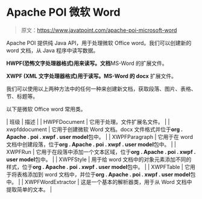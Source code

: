 # Apache POI 微软 Word

> 原文：<https://www.javatpoint.com/apache-poi-microsoft-word>

Apache POI 提供纯 Java API，用于处理微软 Office word。我们可以创建新的 word 文档，从 Java 程序中读写数据。

**HWPF(恐怖文字处理器格式)**用来读写**。文档**MS-Word 的扩展文件。

**XWPF (XML 文字处理器格式)**用于读写**。MS-Word 的 docx** 扩展文件。

我们可以使用以上两种方法中的任何一种来创建新文档，获取段落、图片、表格、节、标题等。

以下是微软 Office word 常用类。

| 班级 | 描述 |
| HWPFDocument | 它用于处理。文件扩展名文件。 |
| xwpfddocument | 它用于创建微软 Word 文档。docx 文件格式并位于**org . Apache . poi . xwpf . user model**包中。 |
| XWPFParagraph | 它用于在 word 文档中创建段落，位于**org . Apache . poi . xwpf . user model**包中。 |
| XWPFRun | 它用于在段落中添加一个文本区域，位于**org . Apache . poi . xwpf . user model**包中。 |
| XWPFStyle | 用于给 word 文档中的对象元素添加不同的样式，位于**org . Apache . poi . xwpf . user model**包中。 |
| XWPFTable | 它用于将表格添加到 word 文档中，并位于**org . Apache . poi . xwpf . user model**包中。 |
| XWPFWordExtractor | 这是一个基本的解析器类，用于从 Word 文档中提取简单的文本。 |